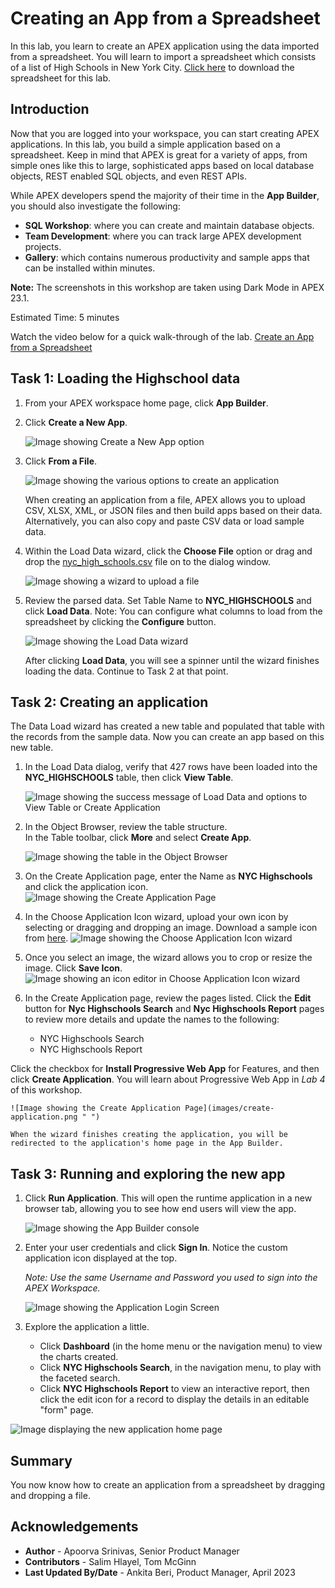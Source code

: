 # Creating an App from a Spreadsheet

In this lab, you learn to create an APEX application using the data imported from a spreadsheet. You will learn to import a spreadsheet which consists of a list of High Schools in New York City. [Click here](files/nyc_high_schools.csv) to download the spreadsheet for this lab.

## Introduction
Now that you are logged into your workspace, you can start creating APEX applications. In this lab, you build a simple application based on a spreadsheet. Keep in mind that APEX is great for a variety of apps, from simple ones like this to large, sophisticated apps based on local database objects, REST enabled SQL objects, and even REST APIs.

While APEX developers spend the majority of their time in the **App Builder**, you should also investigate the following:
- **SQL Workshop**: where you can create and maintain database objects.
- **Team Development**: where you can track large APEX development projects.
- **Gallery**: which contains numerous productivity and sample apps that can be installed within minutes.

**Note:** The screenshots in this workshop are taken using Dark Mode in APEX 23.1.

Estimated Time: 5 minutes

Watch the video below for a quick walk-through of the lab.
[Create an App from a Spreadsheet](videohub:1_0paduqmw)

## **Task 1**: Loading the Highschool data  

1.  From your APEX workspace home page, click **App Builder**.
2.  Click **Create a New App**.

    ![Image showing Create a New App option](images/create-a-new-app.png " ")

3.  Click **From a File**.

    ![Image showing the various options to create an application](images/from-a-file.png " ")

    When creating an application from a file, APEX allows you to upload CSV, XLSX, XML, or JSON files and then build apps based on their data. Alternatively, you can also copy and paste CSV data or load sample data.

4.  Within the Load Data wizard, click the **Choose File** option or drag and drop the [nyc\_high\_schools.csv](files/nyc_high_schools.csv) file on to the dialog window.

    ![Image showing a wizard to upload a file](images/drag-and-drop.png " ")

5.  Review the parsed data. Set Table Name to **NYC_HIGHSCHOOLS** and click **Load Data**. Note: You can configure what columns to load from the spreadsheet by clicking the **Configure** button.

    ![Image showing the Load Data wizard](images/new-table-name.png " ")

    After clicking **Load Data**, you will see a spinner until the wizard finishes loading the data. Continue to Task 2 at that point.

## **Task 2**: Creating an application

The Data Load wizard has created a new table and populated that table with the records from the sample data. Now you can create an app based on this new table.

1.  In the Load Data dialog, verify that 427 rows have been loaded into the **NYC_HIGHSCHOOLS** table, then click **View Table**.

    ![Image showing the success message of Load Data and options to View Table or Create Application](images/continue-to-view-object.png " ")


2. In the Object Browser, review the table structure.   
    In the Table toolbar, click  **More** and select **Create App**.

    ![Image showing the table in the Object Browser](images/object-browser.png " ")

3. On the Create Application page, enter the Name as **NYC Highschools** and click the application icon.
   ![Image showing the Create Application Page](images/name-for-application.png " ")

4. In the Choose Application Icon wizard, upload your own icon by selecting or dragging and dropping an image. Download a sample icon from [here](files/nyc-highschools.png).
  ![Image showing the Choose Application Icon wizard](images/custom-app-icon.png " ")

5. Once you select an image, the wizard allows you to crop or resize the image. Click **Save Icon**.
    ![Image showing an icon editor in Choose Application Icon wizard](images/edit-and-save-icon.png " ")

6. In the Create Application page, review the pages listed.
  Click the **Edit** button for **Nyc Highschools Search** and **Nyc Highschools Report** pages to review more details and update the names to the following:
    - NYC Highschools Search
    - NYC Highschools Report

 Click the checkbox for **Install Progressive Web App** for Features, and then click **Create Application**. You will learn about Progressive Web App in *Lab 4* of this workshop.

    ![Image showing the Create Application Page](images/create-application.png " ")

    When the wizard finishes creating the application, you will be redirected to the application's home page in the App Builder.

## **Task 3**: Running and exploring the new app

1.  Click **Run Application**. This will open the runtime application in a new browser tab, allowing you to see how end users will view the app.

    ![Image showing the App Builder console](images/run-application.png " ")

2.  Enter your user credentials and click **Sign In**. Notice the custom application icon displayed at the top.

    *Note: Use the same Username and Password you used to sign into the APEX Workspace.*

    ![Image showing the Application Login Screen](images/sign-in.png " ")

3.  Explore the application a little.
    - Click **Dashboard** (in the home menu or the navigation menu) to view the charts created.
    - Click **NYC Highschools Search**, in the navigation menu, to play with the faceted search.
    - Click **NYC Highschools Report** to view an interactive report, then click the edit icon for a record to display the details in an editable "form" page.

  ![Image displaying the new application home page](images/new-app.png " ")

## **Summary**

You now know how to create an application from a spreadsheet by dragging and dropping a file.

## **Acknowledgements**

 - **Author** -  Apoorva Srinivas, Senior Product Manager
 - **Contributors** - Salim Hlayel, Tom McGinn
 - **Last Updated By/Date** - Ankita Beri, Product Manager, April 2023
